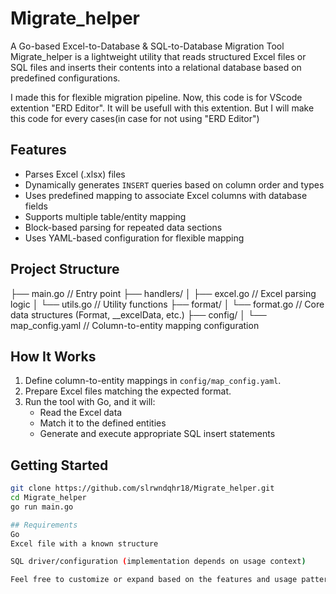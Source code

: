 # Migrate_helper
A Go-based Excel-to-Database & SQL-to-Database Migration Tool  
Migrate_helper is a lightweight utility that reads structured Excel files or SQL files and inserts their contents into a relational database based on predefined configurations.

I made this for flexible migration pipeline. 
Now, this code is for VScode extention "ERD Editor". It will be usefull with this extention.
But I will make this code for every cases(in case for not using "ERD Editor")

## Features

- Parses Excel (.xlsx) files
- Dynamically generates `INSERT` queries based on column order and types
- Uses predefined mapping to associate Excel columns with database fields
- Supports multiple table/entity mapping
- Block-based parsing for repeated data sections
- Uses YAML-based configuration for flexible mapping

## Project Structure
├── main.go // Entry point
├── handlers/
│ ├── excel.go // Excel parsing logic
│ └── utils.go // Utility functions
├── format/
│ └── format.go // Core data structures (Format, __excelData, etc.)
├── config/
│ └── map_config.yaml // Column-to-entity mapping configuration

## How It Works

1. Define column-to-entity mappings in `config/map_config.yaml`.
2. Prepare Excel files matching the expected format.
3. Run the tool with Go, and it will:
   - Read the Excel data
   - Match it to the defined entities
   - Generate and execute appropriate SQL insert statements

## Getting Started

```bash
git clone https://github.com/slrwndqhr18/Migrate_helper.git
cd Migrate_helper
go run main.go

## Requirements
Go 
Excel file with a known structure

SQL driver/configuration (implementation depends on usage context)

Feel free to customize or expand based on the features and usage patterns you implement!
